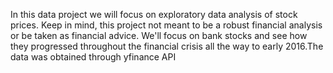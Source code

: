 In this data project we will focus on exploratory data analysis of stock prices. Keep in mind, this project not meant to be a robust financial analysis or be taken as financial advice. We'll focus on bank stocks and see how they progressed throughout the financial crisis all the way to early 2016.The data was obtained through yfinance API
